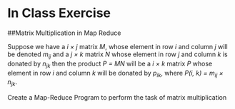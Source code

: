 # In Class Exercise 

##Matrix Multiplication in Map Reduce

Suppose we have a *i &times; j* matrix *M*, whose element in row *i* and column *j* will be denoted *m<sub>ij</sub>*  and a *j &times; k* matrix *N* whose element in row *j* and column *k* is donated by *n<sub>jk</sub>* then the product *P = MN* will be a *i &times; k* matrix *P* whose element in row *i* and column *k* will be donated by *p<sub>ik</sub>*, where *P(i, k) = m<sub>ij</sub> &times; n<sub>jk</sub>*.

Create a Map-Reduce Program to perform the task of matrix multiplication
